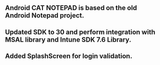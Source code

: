 ## Android CAT NOTEPAD is based on the old Android Notepad project.
## Updated SDK to 30 and perform integration with MSAL library and Intune SDK 7.6 Library.
## Added SplashScreen for login validation.
